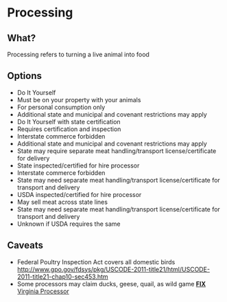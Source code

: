 # Processing

## What?

Processing refers to turning a live animal into food

## Options
* Do It Yourself
 * Must be on your property with your animals
 * For personal consumption only
 * Additional state and municipal and covenant restrictions may apply
* Do It Yourself with state certification
 * Requires certification and inspection
 * Interstate commerce forbidden
 * Additional state and municipal and covenant restrictions may apply
 * State may require separate meat handling/transport license/certificate for delivery
* State inspected/certified for hire processor
 * Interstate commerce forbidden
 * State may need separate meat handling/transport license/certificate for transport and delivery
* USDA inspected/certified for hire processor
 * May sell meat across state lines
 * State may need separate meat handling/transport license/certificate for transport and delivery
 * Unknown if USDA requires the same

## Caveats
* Federal Poultry Inspection Act covers all domestic birds http://www.gpo.gov/fdsys/pkg/USCODE-2011-title21/html/USCODE-2011-title21-chap10-sec453.htm
* Some processors may claim ducks, geese, quail, as wild game [**FIX** Virginia Processor](http://url/to/email "Processor refusing ducks")




